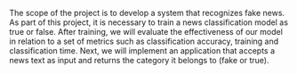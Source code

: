 The scope of the project is to develop a system that recognizes fake news. As part of this project, it is necessary to train a news classification model as true or false. After training, we will evaluate the effectiveness of our model in relation to a set of metrics such as classification accuracy, training and classification time. Next, we will implement an application that accepts a news text as input and returns the category it belongs to (fake or true).
